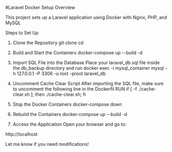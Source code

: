 #Laravel Docker Setup
Overview

This project sets up a Laravel application using Docker with Nginx, PHP, and MySQL

Steps to Set Up

1. Clone the Repository
git clone <repository-url>
cd <project-directory>

2. Build and Start the Containers
docker-compose up --build -d

3. Import SQL File into the Database
Place your laravel_db.sql file inside the db_backup directory and run
docker exec -i mysql_container mysql -h 127.0.0.1 -P 3306 -u root -proot laravel_db

4. Uncomment Cache Clear Script
After importing the SQL file, make sure to uncomment the following line in the Dockerfil
RUN if [ -f ./cache-clear.sh ]; then ./cache-clear.sh; fi

6. Stop the Docker Containers
docker-compose down

7. Rebuild the Containers
docker-compose up --build -d

9. Access the Application
Open your browser and go to:

http://localhost


Let me know if you need modifications!